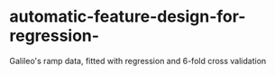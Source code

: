 # automatic-feature-design-for-regression-
Galileo's ramp data, fitted with regression and 6-fold cross validation 
